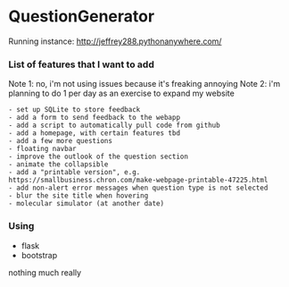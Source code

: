 # QuestionGenerator

Running instance: http://jeffrey288.pythonanywhere.com/

### List of features that I want to add
Note 1: no, i'm not using issues because it's freaking annoying
Note 2: i'm planning to do 1 per day as an exercise to expand my website
```
- set up SQLite to store feedback
- add a form to send feedback to the webapp
- add a script to automatically pull code from github
- add a homepage, with certain features tbd
- add a few more questions
- floating navbar
- improve the outlook of the question section
- animate the collapsible
- add a "printable version", e.g. https://smallbusiness.chron.com/make-webpage-printable-47225.html
- add non-alert error messages when question type is not selected
- blur the site title when hovering
- molecular simulator (at another date)
```

### Using
- flask
- bootstrap

nothing much really
